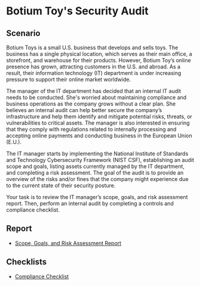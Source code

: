 # Botium Toy's Security Audit

<h2>Scenario</h2>
Botium Toys is a small U.S. business that develops and sells toys. The business has a single physical location, which serves as their main office, a storefront, and warehouse for their products. However, Botium Toy’s online presence has grown, attracting customers in the U.S. and abroad. As a result, their information technology (IT) department is under increasing pressure to support their online market worldwide. 

The manager of the IT department has decided that an internal IT audit needs to be conducted. She's worried about maintaining compliance and business operations as the company grows without a clear plan. She believes an internal audit can help better secure the company’s infrastructure and help them identify and mitigate potential risks, threats, or vulnerabilities to critical assets. The manager is also interested in ensuring that they comply with regulations related to internally processing and accepting online payments and conducting business in the European Union (E.U.).   

The IT manager starts by implementing the National Institute of Standards and Technology Cybersecurity Framework (NIST CSF), establishing an audit scope and goals, listing assets currently managed by the IT department, and completing a risk assessment. The goal of the audit is to provide an overview of the risks and/or fines that the company might experience due to the current state of their security posture.

Your task is to review the IT manager’s scope, goals, and risk assessment report. Then, perform an internal audit by completing a controls and compliance checklist. 

<h2>Report</h2>

- [Scope, Goals, and Risk Assessment Report](https://github.com/DigitalWatchmen/Botium-Toys/blob/main/Botium%20Toy's%20Scope%2C%20Goals%2C%20and%20Risk%20Assessment%20Report.pdf)

<h2>Checklists</h2>

- [Compliance Checklist](https://github.com/DigitalWatchmen/Botium-Toys/blob/main/Botium%20Toy's%20Compliance%20Checklist.pdf)
